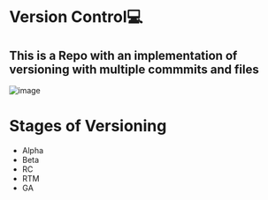 # Version Control💻
## This is a Repo with an implementation of versioning with multiple commmits and files 

![image](https://github.com/AathanRW/versioncontrol/assets/156051741/b2bf3e3e-90a0-4486-8d6f-95104339f8fb)

# Stages of Versioning

* Alpha
* Beta
* RC
* RTM
* GA
